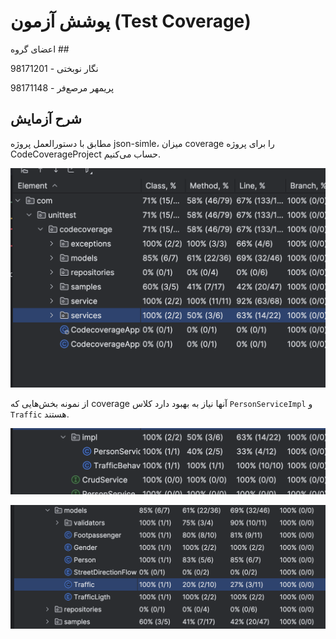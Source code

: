 # پوشش آزمون (Test Coverage)

اعضای گروه ##

نگار نوبختی - 98171201

پریمهر مرصع‌فر - 98171148

## شرح آزمایش

مطابق با دستورالعمل پروژه json-simle، میزان coverage را برای پروژه CodeCoverageProject حساب می‌کنیم.

![full coverage](./assets/full-coverage.png)

از نمونه بخش‌هایی که coverage آنها نیاز به بهبود دارد کلاس `PersonServiceImpl` و `Traffic` هستند.

![person service coverage](./assets/person-behavior-coverage.png)

![traffic coverage](./assets/traffic-coverage.png)